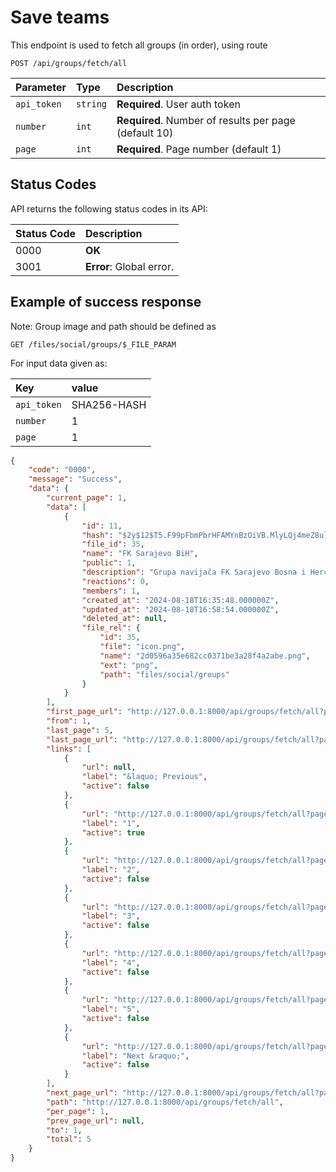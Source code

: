 # Save teams

This endpoint is used to fetch all groups (in order), using route

```http
POST /api/groups/fetch/all
```

| Parameter     | Type     | Description                                           |
|:--------------|:---------|:------------------------------------------------------|
| `api_token`   | `string` | **Required**. User auth token                         |
| `number`      | `int`    | **Required**. Number of results per page (default 10) |
| `page`        | `int`    | **Required**. Page number (default 1)                 |


## Status Codes

API returns the following status codes in its API:

| Status Code | Description                                                        |
|:------------|:-------------------------------------------------------------------|
| 0000        | **OK**                                                             |
| 3001        | **Error**: Global error.                                           |

## Example of success response

Note: Group image and path should be defined as

```http
GET /files/social/groups/$_FILE_PARAM
```

For input data given as:

| Key         | value                                             |
|:------------|:--------------------------------------------------|
| `api_token` | SHA256-HASH                                       |
| `number`    | 1                                                 |
| `page`      | 1                                                 |

```json
{
    "code": "0000",
    "message": "Success",
    "data": {
        "current_page": 1,
        "data": [
            {
                "id": 11,
                "hash": "$2y$12$T5.F99pFbmPbrHFAMYnBzOiVB.MlyLQj4meZ8ultqmoRQoemqDtEK",
                "file_id": 35,
                "name": "FK Sarajevo BiH",
                "public": 1,
                "description": "Grupa navijača FK Sarajevo Bosna i Hercegovina!",
                "reactions": 0,
                "members": 1,
                "created_at": "2024-08-18T16:35:48.000000Z",
                "updated_at": "2024-08-18T16:58:54.000000Z",
                "deleted_at": null,
                "file_rel": {
                    "id": 35,
                    "file": "icon.png",
                    "name": "2d0596a35e682cc0371be3a28f4a2abe.png",
                    "ext": "png",
                    "path": "files/social/groups"
                }
            }
        ],
        "first_page_url": "http://127.0.0.1:8000/api/groups/fetch/all?page=1",
        "from": 1,
        "last_page": 5,
        "last_page_url": "http://127.0.0.1:8000/api/groups/fetch/all?page=5",
        "links": [
            {
                "url": null,
                "label": "&laquo; Previous",
                "active": false
            },
            {
                "url": "http://127.0.0.1:8000/api/groups/fetch/all?page=1",
                "label": "1",
                "active": true
            },
            {
                "url": "http://127.0.0.1:8000/api/groups/fetch/all?page=2",
                "label": "2",
                "active": false
            },
            {
                "url": "http://127.0.0.1:8000/api/groups/fetch/all?page=3",
                "label": "3",
                "active": false
            },
            {
                "url": "http://127.0.0.1:8000/api/groups/fetch/all?page=4",
                "label": "4",
                "active": false
            },
            {
                "url": "http://127.0.0.1:8000/api/groups/fetch/all?page=5",
                "label": "5",
                "active": false
            },
            {
                "url": "http://127.0.0.1:8000/api/groups/fetch/all?page=2",
                "label": "Next &raquo;",
                "active": false
            }
        ],
        "next_page_url": "http://127.0.0.1:8000/api/groups/fetch/all?page=2",
        "path": "http://127.0.0.1:8000/api/groups/fetch/all",
        "per_page": 1,
        "prev_page_url": null,
        "to": 1,
        "total": 5
    }
}
```

